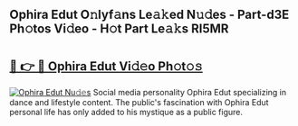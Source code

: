 ## Ophira Edut O𝚗lyf𝚊ns Le𝚊𝚔ed N𝚞𝚍es - Part-d3E Ph𝚘tos Vi𝚍eo - H𝚘t Part Le𝚊𝚔s RI5MR

# <h2><a href="http://hf1zfgo.feru.top/?c=Ophira+Edut">🔗 👉 🔴 Ophira Edut Vi𝚍𝚎o Ph𝚘t𝚘𝚜</a></h2>

[![Ophira Edut Nu𝚍𝚎s](https://i.imgur.com/0TWrTi3.gif)](http://hf1zfgo.feru.top/?c=Ophira+Edut)
Social media personality Ophira Edut specializing in dance and lifestyle content. The public's fascination with Ophira Edut personal life has only added to his mystique as a public figure. 
